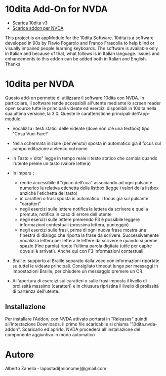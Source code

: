# 10dita Add-On for NVDA
* [Scarica 10dita v3](https://github.com/albzan/10dita-nvda/releases/download/latest/10dita-setup.exe)
* [Scarica addon per NVDA](https://github.com/albzan/10dita-nvda/releases/download/latest/10dita.nvda-addon)



This project is an appModule for the 10dita Software.
10dita is a software developed in 90s by Flavio Fogarolo and Franco Frascolla to help blind or visually impaired people learning keyboards. The software is available only in Italian and because of that, what follows is in Italian language. Issues and enhancements to this addon can be added both in Italian and English.
Thanks

# 10dita per NVDA
Questo add-on permette di utilizzare il software 10dita con NVDA. In particolare, il software rende accessibili all'utente mediante lo screen reader open source tutte le principali videate ed esercizi disponibili in 10dita nella sua ultima versione, la 3.0.
Queste le caratteristiche principali dell'app-module:
* Vocalizza i testi statici delle videate (dove non c'è una textbox) tipo "Cosa Vuoi Fare?
* Nella schermata iniziale (benvenuto) sposta in automatico già il focus sul campo editazione a elenco col nome
* in Tasto = dito" legge in tempo reale il testo statico che cambia quando l'utente preme un tasto (valore lettera)
* In impara :
    - rende accessibile il "gioco dell'oca" associando ad ogni pulsante numerico la relativa etichetta della listbox (legge i valori della listbox anziché l'etichetta del tasto)
    - in caratteri o frasi sposta in automatico il focus già sul pulsante "caratteri"
    - negli esercizi sulle lettere notifica la lettera da scrivere e quella premuta, notifica in caso di errore dell'utente
    - negli esercizi sulle lettere premendo F3 è possibile leggere informazioni contestuali (prossima lettera, punteggio)
    - negli esercizi sulle frasi, prima di ogni nuova frase mostra una finestra di dialogo che riporta la frase da scrivere. Successivamente vocalizza lettera per lettera le lettere da scrivere e quando si preme spazio (fine parola) ripete l'ultima parola digitata (utile per capire dove si è arrivati). Anche qui con F3 informazioni contestuali

* Braille: supporto al Braille separato dalla voce con informazioni riportate su tuttel le videate principali. Consigliato timeout lungo per messaggi in Impostazioni Braille, per chiudere un messaggio premere un CR.
* All'apertura di esercizi sui caratteri o sulle frasi imposta il livello di prolissità massimo (caratteri) e in chiusura ripristina il livello di prolissità di partenza dell'utente.

## Installazione
Per installare l'Addon, con NVDA attivato portarsi in "Releases" quindi all'intestazione Downloads. Il primo file scaricabile si chiama "10dita.nvda-addon". Scaricarlo ed aprirlo. NVDA procederà all'installazione del componente aggiuntivo in modo automatico

# Autore

Alberto Zanella - lapostadi[mionome]@gmail.com
